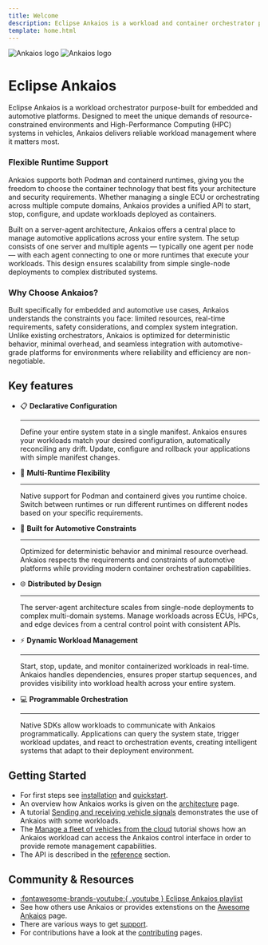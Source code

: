 ```yaml
---
title: Welcome
description: Eclipse Ankaios is a workload and container orchestrator purpose-built for embedded and automotive platforms.
template: home.html
---
```


![Ankaios logo](assets/Ankaios__logo_for_light_bgrd_clipped.png#only-light)
![Ankaios logo](assets/Ankaios__logo_for_dark_bgrd_clipped.png#only-dark)

# Eclipse Ankaios

Eclipse Ankaios is a workload orchestrator purpose-built for embedded and automotive platforms.
Designed to meet the unique demands of resource-constrained environments and High-Performance Computing (HPC) systems in vehicles, Ankaios delivers reliable workload management where it matters most.

<!-- markdownlint-disable MD001 -->
### Flexible Runtime Support

Ankaios supports both Podman and containerd runtimes, giving you the freedom to choose the container technology that best fits your architecture and security requirements. Whether managing a single ECU or orchestrating across multiple compute domains, Ankaios provides a unified API to start, stop, configure, and update workloads deployed as containers.

Built on a server-agent architecture, Ankaios offers a central place to manage automotive applications across your entire system. The setup consists of one server and multiple agents — typically one agent per node — with each agent connecting to one or more runtimes that execute your workloads. This design ensures scalability from simple single-node deployments to complex distributed systems.

### Why Choose Ankaios?

Built specifically for embedded and automotive use cases, Ankaios understands the constraints you face: limited resources, real-time requirements, safety considerations, and complex system integration. Unlike existing orchestrators, Ankaios is optimized for deterministic behavior, minimal overhead, and seamless integration with automotive-grade platforms for environments where reliability and efficiency are non-negotiable.

## Key features

<div class="grid cards" markdown>

* <span class="icon-wrapper">📋</span> __Declarative Configuration__

    ---

    Define your entire system state in a single manifest. Ankaios ensures your workloads match your desired configuration, automatically reconciling any drift. Update, configure and rollback your applications with simple manifest changes.

* <span class="icon-wrapper">🔄</span> __Multi-Runtime Flexibility__

    ---

    Native support for Podman and containerd gives you runtime choice. Switch between runtimes or run different runtimes on different nodes based on your specific requirements.

* <span class="icon-wrapper">🚗</span> __Built for Automotive Constraints__

    ---

    Optimized for deterministic behavior and minimal resource overhead. Ankaios respects the requirements and constraints of automotive platforms while providing modern container orchestration capabilities.

* <span class="icon-wrapper">🌐</span> __Distributed by Design__

    ---

    The server-agent architecture scales from single-node deployments to complex multi-domain systems. Manage workloads across ECUs, HPCs, and edge devices from a central control point with consistent APIs.

* <span class="icon-wrapper">⚡</span> __Dynamic Workload Management__

    ---

    Start, stop, update, and monitor containerized workloads in real-time. Ankaios handles dependencies, ensures proper startup sequences, and provides visibility into workload health across your entire system.

* <span class="icon-wrapper">💻</span> __Programmable Orchestration__

    ---

    Native SDKs allow workloads to communicate with Ankaios programmatically. Applications can query the system state, trigger workload updates, and react to orchestration events, creating intelligent systems that adapt to their deployment environment.

</div>

## Getting Started

* For first steps see [installation](usage/installation.md) and
[quickstart](usage/quickstart.md).
* An overview how Ankaios works is given on the [architecture](architecture.md) page.
* A tutorial [Sending and receiving vehicle signals](usage/tutorial-vehicle-signals.md) demonstrates the use of Ankaios with some workloads.
* The [Manage a fleet of vehicles from the cloud](usage/tutorial-fleet-management.md) tutorial shows how an Ankaios workload can access the Ankaios control interface in order to provide remote management capabilities.
* The API is described in the [reference](reference/control-interface.md) section.

## Community & Resources

* [:fontawesome-brands-youtube:{ .youtube } Eclipse Ankaios playlist](https://youtube.com/playlist?list=PLXGqib0ZinZFwXpqN9pdFBrtflJVZ--_p)
* See how others use Ankaios or provides extenstions on the [Awesome Ankaios](usage/awesome-ankaios.md) page.
* There are various ways to get [support](support.md).
* For contributions have a look at the [contributing](development/build.md) pages.

<!-- markdownlint-disable-file MD025 MD033 -->
